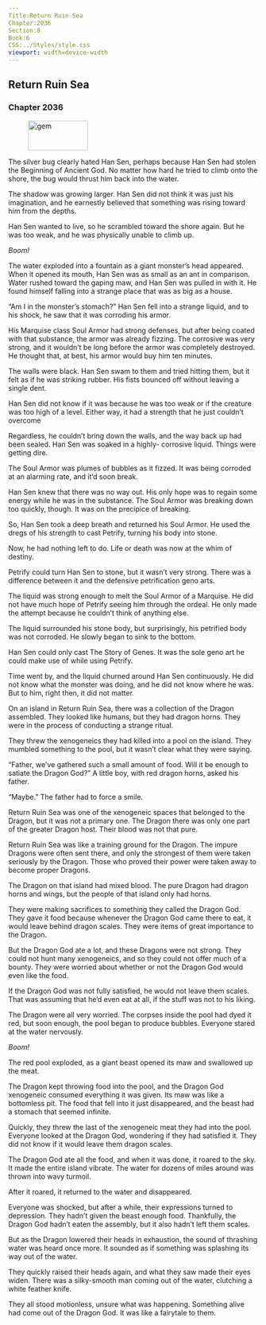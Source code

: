 ```yaml
---
Title:Return Ruin Sea 
Chapter:2036 
Section:8 
Book:6 
CSS:../Styles/style.css 
viewport: width=device-width
---
```

  
## Return Ruin Sea
### Chapter 2036
  
<figure>
	<img src="../Images/gem.gif" alt="gem" id="gem" width="120" height="60" />
</figure>
  

  
The silver bug clearly hated Han Sen, perhaps because Han Sen had stolen the Beginning of Ancient God. No matter how hard he tried to climb onto the shore, the bug would thrust him back into the water.

The shadow was growing larger. Han Sen did not think it was just his imagination, and he earnestly believed that something was rising toward him from the depths.

Han Sen wanted to live, so he scrambled toward the shore again. But he was too weak, and he was physically unable to climb up.

*Boom!*

The water exploded into a fountain as a giant monster’s head appeared. When it opened its mouth, Han Sen was as small as an ant in comparison. Water rushed toward the gaping maw, and Han Sen was pulled in with it. He found himself falling into a strange place that was as big as a house.

“Am I in the monster’s stomach?” Han Sen fell into a strange liquid, and to his shock, he saw that it was corroding his armor.

His Marquise class Soul Armor had strong defenses, but after being coated with that substance, the armor was already fizzing. The corrosive was very strong, and it wouldn’t be long before the armor was completely destroyed. He thought that, at best, his armor would buy him ten minutes.

The walls were black. Han Sen swam to them and tried hitting them, but it felt as if he was striking rubber. His fists bounced off without leaving a single dent.

Han Sen did not know if it was because he was too weak or if the creature was too high of a level. Either way, it had a strength that he just couldn’t overcome

Regardless, he couldn’t bring down the walls, and the way back up had been sealed. Han Sen was soaked in a highly- corrosive liquid. Things were getting dire.

The Soul Armor was plumes of bubbles as it fizzed. It was being corroded at an alarming rate, and it’d soon break.

Han Sen knew that there was no way out. His only hope was to regain some energy while he was in the substance. The Soul Armor was breaking down too quickly, though. It was on the precipice of breaking.

So, Han Sen took a deep breath and returned his Soul Armor. He used the dregs of his strength to cast Petrify, turning his body into stone.

Now, he had nothing left to do. Life or death was now at the whim of destiny.

Petrify could turn Han Sen to stone, but it wasn’t very strong. There was a difference between it and the defensive petrification geno arts.

The liquid was strong enough to melt the Soul Armor of a Marquise. He did not have much hope of Petrify seeing him through the ordeal. He only made the attempt because he couldn’t think of anything else.

The liquid surrounded his stone body, but surprisingly, his petrified body was not corroded. He slowly began to sink to the bottom.

Han Sen could only cast The Story of Genes. It was the sole geno art he could make use of while using Petrify.

Time went by, and the liquid churned around Han Sen continuously. He did not know what the monster was doing, and he did not know where he was. But to him, right then, it did not matter.

On an island in Return Ruin Sea, there was a collection of the Dragon assembled. They looked like humans, but they had dragon horns. They were in the process of conducting a strange ritual.

They threw the xenogeneics they had killed into a pool on the island. They mumbled something to the pool, but it wasn’t clear what they were saying.

“Father, we’ve gathered such a small amount of food. Will it be enough to satiate the Dragon God?” A little boy, with red dragon horns, asked his father.

“Maybe.” The father had to force a smile.

Return Ruin Sea was one of the xenogeneic spaces that belonged to the Dragon, but it was not a primary one. The Dragon there was only one part of the greater Dragon host. Their blood was not that pure.

Return Ruin Sea was like a training ground for the Dragon. The impure Dragons were often sent there, and only the strongest of them were taken seriously by the Dragon. Those who proved their power were taken away to become proper Dragons.

The Dragon on that island had mixed blood. The pure Dragon had dragon horns and wings, but the people of that island only had horns.

They were making sacrifices to something they called the Dragon God. They gave it food because whenever the Dragon God came there to eat, it would leave behind dragon scales. They were items of great importance to the Dragon.

But the Dragon God ate a lot, and these Dragons were not strong. They could not hunt many xenogeneics, and so they could not offer much of a bounty. They were worried about whether or not the Dragon God would even like the food.

If the Dragon God was not fully satisfied, he would not leave them scales. That was assuming that he’d even eat at all, if the stuff was not to his liking.

The Dragon were all very worried. The corpses inside the pool had dyed it red, but soon enough, the pool began to produce bubbles. Everyone stared at the water nervously.

*Boom!*

The red pool exploded, as a giant beast opened its maw and swallowed up the meat.

The Dragon kept throwing food into the pool, and the Dragon God xenogeneic consumed everything it was given. Its maw was like a bottomless pit. The food that fell into it just disappeared, and the beast had a stomach that seemed infinite.

Quickly, they threw the last of the xenogeneic meat they had into the pool. Everyone looked at the Dragon God, wondering if they had satisfied it. They did not know if it would leave them dragon scales.

The Dragon God ate all the food, and when it was done, it roared to the sky. It made the entire island vibrate. The water for dozens of miles around was thrown into wavy turmoil.

After it roared, it returned to the water and disappeared.

Everyone was shocked, but after a while, their expressions turned to depression. They hadn’t given the beast enough food. Thankfully, the Dragon God hadn’t eaten the assembly, but it also hadn’t left them scales.

But as the Dragon lowered their heads in exhaustion, the sound of thrashing water was heard once more. It sounded as if something was splashing its way out of the water.

They quickly raised their heads again, and what they saw made their eyes widen. There was a silky-smooth man coming out of the water, clutching a white feather knife.

They all stood motionless, unsure what was happening. Something alive had come out of the Dragon God. It was like a fairytale to them.